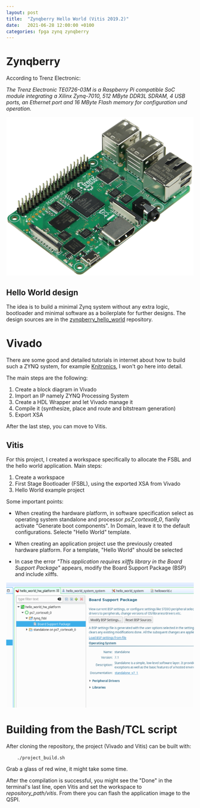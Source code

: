 ```yaml
---
layout: post
title:  "Zynqberry Hello World (Vitis 2019.2)"
date:   2021-06-28 12:00:00 +0100
categories: fpga zynq zynqberry
---
```


# Zynqberry

According to Trenz Electronic:

*The Trenz Electronic TE0726-03M is a Raspberry Pi compatible SoC module integrating a Xilinx Zynq-7010, 512 MByte DDR3L SDRAM, 4 USB ports, an Ethernet port and 16 MByte Flash memory for configuration und operation.*

![Zynqberry](/assets/zynqberry_hello_world/TE0726-03M_0.jpg)

## Hello World design 

The idea is to build a minimal Zynq system without any extra logic, bootloader and minimal software as a boilerplate for further designs.
The design sources are in the [zynqberry_hello_world](https://github.com/cruzgarcia/zynqberry_hello_world) repository.

# Vivado


There are some good and detailed tutorials in internet about how to build such a ZYNQ system, for example [Knitronics](https://www.knitronics.com/the-zynqberry-patch/getting-started-with-the-zynqberry-in-vivado-2018-2), I won't go here into detail.


The main steps are the following:

1. Create a block diagram in Vivado
2. Import an IP namely ZYNQ Processing System
3. Create a HDL Wrapper and let Vivado manage it
4. Compile it (synthesize, place and route and bitstream generation)
5. Export XSA

After the last step, you can move to Vitis.

## Vitis

For this project, I created a workspace specifically to allocate the FSBL and the hello world application. 
Main steps:
1. Create a workspace
2. First Stage Bootloader (FSBL), using the exported XSA from Vivado
3. Hello World example project

Some important points:

* When creating the hardware platform, in software specification select as operating system standalone and processor *ps7_cortexa9_0*, fianlly activate "Generate boot components". In Domain, leave it to the default configurations. Selecte "Hello World" template.

* When creating an application project use the previously created hardware platform. For a template, "Hello World" should be selected

* In case the error *"This application requires xilffs library in the Board Support Package"* appears, modify the Board Support Package (BSP) and include xilffs.
        
![Modifying BSP](/assets/vitis_modify_bsp.png)


# Building from the Bash/TCL script

After cloning the repository, the project (Vivado and Vitis) can be built with:

        ./project_build.sh

Grab a glass of red wine, it might take some time.

After the compilation is successful, you might see the "Done" in the terminal's last line, open Vitis and set the workspace to
*repository_path/vitis*. From there you can flash the application image to the QSPI. 
